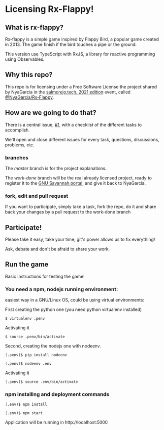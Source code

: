 # Licensing Rx-Flappy!

## What is rx-flappy?
Rx-flappy is a simple game inspired by Flappy Bird, a popular game created in 2013.
The game finish if the bird touches a pipe or the ground.

This version use TypeScript with RxJS, a library for reactive programming using Observables.
## Why this repo?
This repo is for licensing under a Free Software License the project shared by NyaGarcia in the [salmorejo.tech, 2021 edition](https://salmorejo.tech/2021) event, called [@NyaGarcía/Rx-Flappy](https://github.com/NyaGarcia/Rx-Flappy).

## How are we going to do that?
There is a central issue, [#1](https://github.com/aulasoftwarelibre/Rx-Flappy/issues/1), with a checklist of the different tasks to accomplish.

We'll open and close different issues for every task, questions, discussions, problems, etc.

### branches
The *master* branch is for the project explanations.

The *work-done* branch will be the real already licensed project, ready to register it to the [GNU Savannah portal](https://savannah.nongnu.org/), and give it back to NyaGarcia.

### fork, edit and pull request
If you want to participate, simply take a task, fork the repo, do it and share back your changes by a pull request to the work-done branch

## Participate!
Please take it easy, take your time, git's power allows us to fix everything!

Ask, debate and don't be afraid to share your work.

## Run the game
Basic instructions for testing the game!

### You need a npm, nodejs running environment:
easiest way in a GNU/Linux OS, could be using virtual environments:

First creating the python one (you need python virtualenv installed)
```
$ virtualenv .penv
```

Activating it
```
$ source .penv/bin/activate
```

Second, creating the nodejs one with nodeenv.
```
(.penv)$ pip install nodeenv
```
```
(.penv)$ nodeenv .env
```

Activating it
```
(.penv)$ source .env/bin/activate
```

### npm installing and deployment commands

```
(.env)$ npm install
```
```
(.env)$ npm start
```

Application will be running in http://localhost:5000